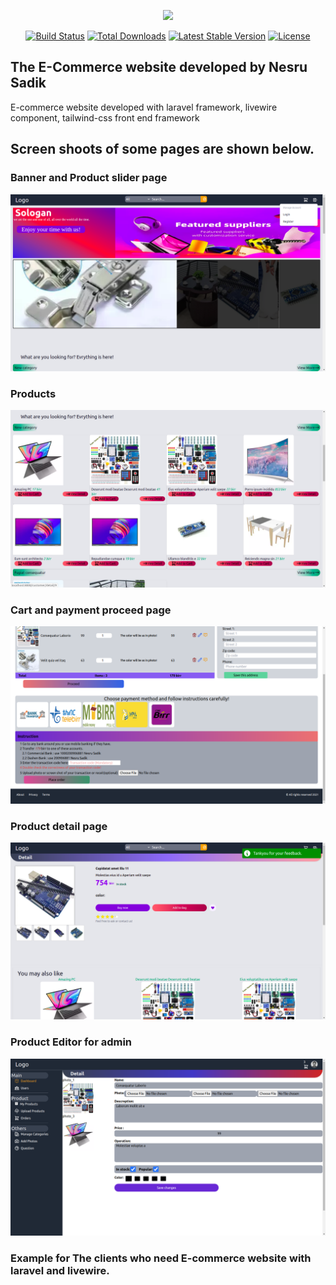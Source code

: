 <p align="center"><a href="https://laravel.com" target="_blank"><img src="https://raw.githubusercontent.com/laravel/art/master/logo-lockup/5%20SVG/2%20CMYK/1%20Full%20Color/laravel-logolockup-cmyk-red.svg" width="400"></a></p>

<p align="center">
<a href="https://travis-ci.org/laravel/framework"><img src="https://travis-ci.org/laravel/framework.svg" alt="Build Status"></a>
<a href="https://packagist.org/packages/laravel/framework"><img src="https://img.shields.io/packagist/dt/laravel/framework" alt="Total Downloads"></a>
<a href="https://packagist.org/packages/laravel/framework"><img src="https://img.shields.io/packagist/v/laravel/framework" alt="Latest Stable Version"></a>
<a href="https://packagist.org/packages/laravel/framework"><img src="https://img.shields.io/packagist/l/laravel/framework" alt="License"></a>
</p>


## The E-Commerce website developed by Nesru Sadik

E-commerce website developed with laravel framework, livewire component, tailwind-css front end framework 

## Screen shoots of some pages are shown below.

### Banner and Product slider page
 <img src="public/intro/banner_and _slider.png">

### Products
<img src="public/intro/products.png" >

### Cart and payment proceed page
<img src="public/intro/cart_and_payment_page.png">

### Product detail page
<img src="public/intro/detail_view.png">

### Product Editor for admin
<img src="public/intro/admin.png">

### Example for The clients who need E-commerce website with laravel and livewire.


